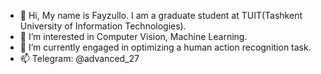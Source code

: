 - 👋 Hi, My name is Fayzullo. I am a graduate student at TUIT(Tashkent University of Information Technologies).
- 👀 I’m interested in Computer Vision, Machine Learning.
- 🌱 I’m currently engaged in optimizing a human action recognition task.
- 📫 Telegram: @advanced_27

<!---
MacTavish27/MacTavish27 is a ✨ special ✨ repository because its `README.md` (this file) appears on your GitHub profile.
You can click the Preview link to take a look at your changes.
--->
